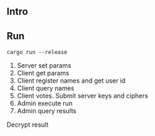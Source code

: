 ## Intro

## Run

```
cargo run --release
```



1. Server set params
2. Client get params
3. Client register names and get user id
4. Client query names
5. Client votes. Submit server keys and ciphers
6. Admin execute run
7. Admin query results


Decrypt result

